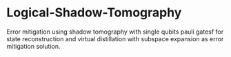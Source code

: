 # Logical-Shadow-Tomography
Error mitigation using shadow tomography with single qubits pauli gatesf for state reconstruction and virtual distillation with subspace expansion as error mitigation solution.
